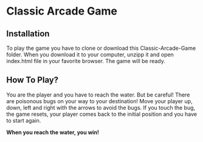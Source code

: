 # Classic Arcade Game

## Installation
To play the game you have to clone or download this Classic-Arcade-Game folder. When you download it to your computer, unzipp it and open index.html file in your favorite browser. The game will be ready.

## How To Play?
You are the player and you have to reach the water. But be careful! There are poisonous bugs on your way to your destination! Move your player up, down, left and right with the arrows to avoid the bugs. If you touch the bug, the game resets, your player comes back to the initial position and you have to start again. 

**When you reach the water, you win!**


